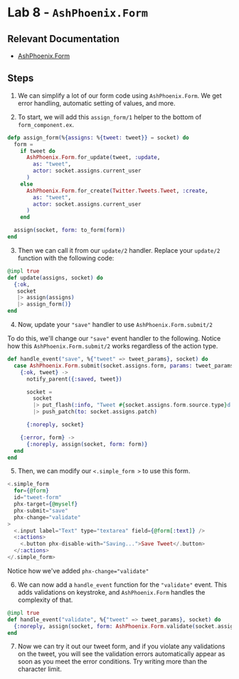 # Lab 8 - `AshPhoenix.Form`

## Relevant Documentation

- [AshPhoenix.Form](https://hexdocs.pm/ash_phoenix/AshPhoenix.Form.html)

## Steps

1.  We can simplify a lot of our form code using `AshPhoenix.Form`.
    We get error handling, automatic setting of values, and more.

2.  To start, we will add this `assign_form/1` helper to the bottom of `form_component.ex`.

```elixir
defp assign_form(%{assigns: %{tweet: tweet}} = socket) do
  form =
    if tweet do
      AshPhoenix.Form.for_update(tweet, :update,
        as: "tweet",
        actor: socket.assigns.current_user
      )
    else
      AshPhoenix.Form.for_create(Twitter.Tweets.Tweet, :create,
        as: "tweet",
        actor: socket.assigns.current_user
      )
    end

  assign(socket, form: to_form(form))
end
```

3. Then we can call it from our `update/2` handler. Replace your `update/2` function with the following code:

```elixir
@impl true
def update(assigns, socket) do
  {:ok,
   socket
   |> assign(assigns)
   |> assign_form()}
end
```

4. Now, update your `"save"` handler to use `AshPhoenix.Form.submit/2`

To do this, we'll change our `"save"` event handler to the following. Notice how this `AshPhoenix.Form.submit/2` works regardless of the action type.

```elixir
def handle_event("save", %{"tweet" => tweet_params}, socket) do
  case AshPhoenix.Form.submit(socket.assigns.form, params: tweet_params) do
    {:ok, tweet} ->
      notify_parent({:saved, tweet})

      socket =
        socket
        |> put_flash(:info, "Tweet #{socket.assigns.form.source.type}d successfully")
        |> push_patch(to: socket.assigns.patch)

      {:noreply, socket}

    {:error, form} ->
      {:noreply, assign(socket, form: form)}
  end
end
```

5. Then, we can modify our `<.simple_form >` to use this form.

```elixir
<.simple_form
  for={@form}
  id="tweet-form"
  phx-target={@myself}
  phx-submit="save"
  phx-change="validate"
>
  <.input label="Text" type="textarea" field={@form[:text]} />
  <:actions>
    <.button phx-disable-with="Saving...">Save Tweet</.button>
  </:actions>
</.simple_form>
```

Notice how we've added `phx-change="validate"`

6. We can now add a `handle_event` function for the `"validate"` event.
   This adds validations on keystroke, and `AshPhoenix.Form` handles the complexity of that.

```elixir
@impl true
def handle_event("validate", %{"tweet" => tweet_params}, socket) do
  {:noreply, assign(socket, form: AshPhoenix.Form.validate(socket.assigns.form, tweet_params))}
end
```

7. Now we can try it out our tweet form, and if you violate any validations on the tweet,
   you will see the validation errors automatically appear as soon as you meet the error conditions.
   Try writing more than the character limit.
